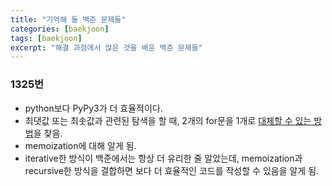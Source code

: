 ```yaml
---
title: "기억해 둘 백준 문제들"
categories: [baekjoon]
tags: [baekjoon]
excerpt: "해결 과정에서 많은 것을 배운 백준 문제들"
---
```


### 1325번

- python보다 PyPy3가 더 효율적이다.
- 최댓값 또는 최솟값과 관련된 탐색을 할 때, 2개의 for문을 1개로 [대체할 수 있는 방법](/baekjoon/baekjoon-tip/#for%EB%AC%B8-2%EB%B2%88-%EC%93%B0%EB%8A%94-%EB%8C%80%EC%8B%A0-%EC%93%B8-%EC%88%98-%EC%9E%88%EB%8A%94-%EC%BD%94%EB%93%9C)을 찾음.
- memoization에 대해 알게 됨.
- iterative한 방식이 백준에서는 항상 더 유리한 줄 알았는데, memoization과 recursive한 방식을 결합하면 보다 더 효율적인 코드를 작성할 수 있음을 알게 됨.